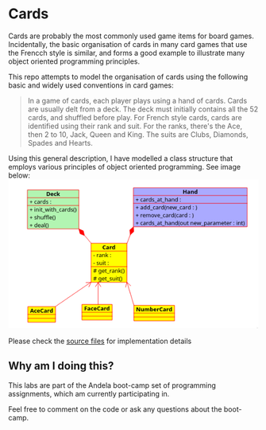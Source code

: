 # Cards

Cards are probably the most commonly used game items for board games. Incidentally, the basic organisation of cards in
 many card games that use the Frencch style is similar, and forms a good example to illustrate many object oriented
  programming principles.
  
This repo attempts to model the organisation of cards using the following basic and widely used conventions in card 
games:
  > In a game of cards, each player plays using a hand of cards. Cards are usually delt from a deck. The deck must 
  initially contains all the 52 cards, and shuffled before play. For French style cards, cards are identified using 
  their rank and suit. For the ranks, there's the Ace, then 2 to 10, Jack, Queen and King. The suits are Clubs, 
  Diamonds, Spades and Hearts.
  
  
Using this general description, I have modelled a class structure that employs various principles of object oriented
programming. See image below: ![class uml diagram](class.png)

Please check the [source files](card_src) for implementation details


## Why am I doing this?

This labs are part of the Andela boot-camp set of programming assignments, which am currently participating in.

Feel free to comment on the code or ask any questions about the boot-camp.
  
  